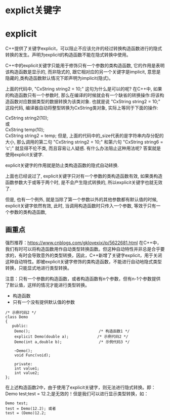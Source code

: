# explict关键字

# explicit 
C++提供了关键字explicit，可以阻止不应该允许的经过转换构造函数进行的隐式转换的发生。声明为explicit的构造函数不能在隐式转换中使用。

C++中的explicit关键字只能用于修饰只有一个参数的类构造函数, 它的作用是表明该构造函数是显示的, 而非隐式的, 跟它相对应的另一个关键字是implicit, 意思是隐藏的,类构造函数默认情况下即声明为implicit(隐式)。

上面的代码中, "CxString string2 = 10;" 这句为什么是可以的呢? 在C++中, 如果的构造函数只有一个参数时, 那么在编译的时候就会有一个缺省的转换操作:将该构造函数对应数据类型的数据转换为该类对象. 也就是说 "CxString string2 = 10;" 这段代码, 编译器自动将整型转换为CxString类对象, 实际上等同于下面的操作:

CxString string2(10);  
或  
CxString temp(10);  
CxString string2 = temp; 
但是, 上面的代码中的_size代表的是字符串内存分配的大小, 那么调用的第二句 "CxString string2 = 10;" 和第六句 "CxString string6 = 'c';" 就显得不伦不类, 而且容易让人疑惑. 有什么办法阻止这种用法呢? 答案就是使用explicit关键字.

explicit关键字的作用就是防止类构造函数的隐式自动转换.

上面也已经说过了, explicit关键字只对有一个参数的类构造函数有效, 如果类构造函数参数大于或等于两个时, 是不会产生隐式转换的, 所以explicit关键字也就无效了. 

但是, 也有一个例外, 就是当除了第一个参数以外的其他参数都有默认值的时候, explicit关键字依然有效, 此时, 当调用构造函数时只传入一个参数, 等效于只有一个参数的类构造函数,

## 画重点
强烈推荐：https://www.cnblogs.com/gklovexixi/p/5622681.html
在C++中，我们有时可以将构造函数用作自动类型转换函数。但这种自动特性并非总是合乎要求的，有时会导致意外的类型转换，因此，C++新增了关键字explicit，用于关闭这种自动特性。即被explicit关键字修饰的类构造函数，不能进行自动地隐式类型转换，只能显式地进行类型转换。

注意：只有一个参数的构造函数，或者构造函数有n个参数，但有n-1个参数提供了默认值，这样的情况才能进行类型转换。

- 构造函数
- 只有一个没有提供默认值的参数

```
/* 示例代码2 */
class Demo
{
   public:
    Demo();    　　　　　　　　　　　　　　   /* 构造函数1 */
    explicit Demo(double a);　　　　　　　 /* 示例代码2 */
    Demo(int a,double b);　　　　　　　　   /* 示例代码3 */

    ~Demo();
    void Func(void);

    private:
    int value1;
    int value2;
};
```
在上述构造函数2中，由于使用了explicit关键字，则无法进行隐式转换。即：Demo test;test = 12.2;是无效的！但是我们可以进行显示类型转换，如：
```
Demo test;
test = Demo(12.2); 或者
test = (Demo)12.2;
```















